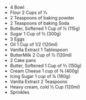 * 4 Bowl
* Flour 2 Cups of ⅓
* 2 Teaspoons of baking powder
* 2 Teaspoons of baking Soda
* Butter, Softened 1 Cup of ½ (115g)
* Sugar 1 Cup of ½ (300g)
* 3 Eggs
* Oil 1 Cup of 1/2 (120ml)
* Vanilla Extract 1 Tablespoon
* ButterMilk 2 Cup of ½  (120ml)
* 2 Cake pans
* Butter, Softened 1 Cup of ⅔ (150g)
* Cream Cheese 1 cup of ¾ (400g)
* Icing Sugar 1 cup of ¼ (160g)
* Vanilla Extract 2 Teaspoons
* Heavy cream, cold ½ Cup (120ml)
* Sprinkles